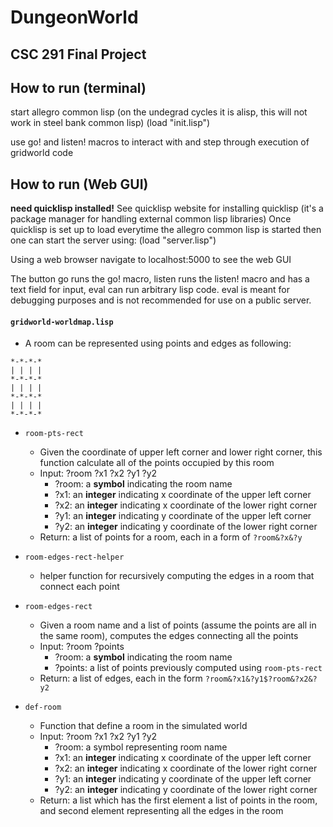 # DungeonWorld

CSC 291 Final Project
----------------------

## How to run (terminal)
start allegro common lisp (on the undegrad cycles it is alisp, this will not work in steel bank common lisp)
(load "init.lisp")

use go! and listen! macros to interact with and step through execution of gridworld code

## How to run (Web GUI)

**need quicklisp installed!**
See quicklisp website for installing quicklisp (it's a package manager for handling external common lisp libraries)
Once quicklisp is set up to load everytime the allegro common lisp is started then one can start the server using:
(load "server.lisp")

Using a web browser navigate to localhost:5000 to see the web GUI

The button go runs the go! macro, listen runs the listen! macro and has a text field for input, eval can run arbitrary lisp
code. eval is meant for debugging purposes and is not recommended for use on a public server.


#### `gridworld-worldmap.lisp`
* A room can be represented using points and edges as following:
```
*-*-*-*
| | | |
*-*-*-*
| | | |
*-*-*-*
| | | |
*-*-*-*

```

* `room-pts-rect`
	* Given the coordinate of upper left corner and lower right corner, this function calculate all of the points occupied by this room
	* Input: ?room ?x1 ?x2 ?y1 ?y2
		* ?room: a __symbol__ indicating the room name
		* ?x1: an __integer__ indicating x coordinate of the upper left corner
		* ?x2: an __integer__ indicating x coordinate of the lower right corner
		* ?y1: an __integer__ indicating y coordinate of the upper left corner
		* ?y2: an __integer__ indicating y coordinate of the lower right corner
	* Return: a list of points for a room, each in a form of `?room&?x&?y`

* `room-edges-rect-helper` 
	* helper function for recursively computing the edges in a room that connect each point
* `room-edges-rect`
	* Given a room name and a list of points (assume the points are all in the same room), computes the edges connecting all the points
	* Input: ?room ?points
		* ?room: a __symbol__ indicating the room name
		* ?points: a list of points previously computed using `room-pts-rect`
	* Return: a list of edges, each in the form `?room&?x1&?y1$?room&?x2&?y2`
* `def-room`
	* Function that define a room in the simulated world
	* Input: ?room ?x1 ?x2 ?y1 ?y2
		* ?room: a symbol representing room name 
		* ?x1: an __integer__ indicating x coordinate of the upper left corner
		* ?x2: an __integer__ indicating x coordinate of the lower right corner
		* ?y1: an __integer__ indicating y coordinate of the upper left corner
		* ?y2: an __integer__ indicating y coordinate of the lower right corner
	* Return: a list which has the first element a list of points in the room, and second element representing all the edges in the room
